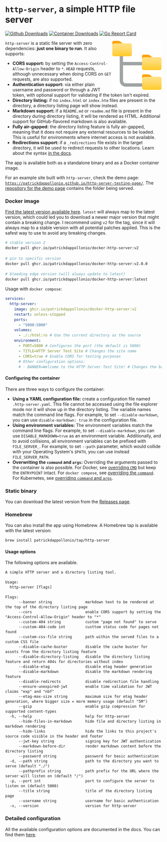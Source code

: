 # `http-server`, a simple HTTP file server

[![Github Downloads](https://img.shields.io/github/downloads/patrickdappollonio/http-server/total?color=orange&label=github%20downloads)](https://github.com/patrickdappollonio/http-server/releases)
[![Container Downloads](https://img.shields.io/badge/container%20downloads-250k-orange)](https://github.com/users/patrickdappollonio/packages/container/package/docker-http-server) [![Go Report Card](https://goreportcard.com/badge/github.com/patrickdappollonio/http-server)](https://goreportcard.com/report/github.com/patrickdappollonio/http-server)

<img src="internal/server/assets/file-server.svg" width="160" align="right" /> `http-server` is a static file server with zero dependencies: **just one binary to run**. It also supports:

* **CORS support:** by setting the `Access-Control-Allow-Origin` header to `*`. `HEAD` requests, although unnecessary when doing CORS on `GET` requests, are also supported.
* **Authentication support:** via either plain username and password or through a JWT token, with optional support for validating if the token isn't expired.
* **Directory listing:** if no `index.html` or `index.htm` files are present in the directory, a directory listing page will show instead.
* **Markdown support:** if a `README.md` or `readme.md` file is present in the directory during directory listing, it will be rendered as HTML. Additional support for GitHub-flavored markdown is also available.
* **Fully air-gapped:** the directory listing feature is fully air-gapped, meaning that it does not require any external resources to be loaded. This is useful for environments where internet access is not available.
* **Redirections support:** if a `_redirections` file exists in the target directory, it will be used to redirect requests to other locations. Learn about the syntax [in the docs](docs/redirections.md).

The app is available both as a standalone binary and as a Docker container image.

For an example site built with `http-server`, check the demo page: [`https://patrickdappollonio.github.io/http-server-testing-page/`](https://patrickdappollonio.github.io/http-server-testing-page/). The [repository for the demo page](https://github.com/patrickdappollonio/http-server-testing-page) contains the folder being served.

### Docker image

[Find the latest version available here](https://github.com/users/patrickdappollonio/packages/container/package/docker-http-server). `latest` will always map to the latest version, which could led you to download a newer major version that might contain a breaking change. I recommend using `v2` for the tag, since it will always map to a stable version with all potential patches applied. This is the safest way to use to avoid any breaking changes.

```bash
# stable version 2
docker pull ghcr.io/patrickdappollonio/docker-http-server:v2

# pin to specific version
docker pull ghcr.io/patrickdappollonio/docker-http-server:v2.0.0

# bleeding edge version (will always update to latest)
docker pull ghcr.io/patrickdappollonio/docker-http-server:latest
```

Usage with `docker compose`:

```yaml
services:
  http-server:
    image: ghcr.io/patrickdappollonio/docker-http-server:v2
    restart: unless-stopped
    ports:
      - "5000:5000"
    volumes:
      - ./:/html:ro # Use the current directory as the source
    environment:
      - PORT=5000 # Configures the port (the default is 5000)
      - TITLE=HTTP Server Test Site # Changes the site name
      - CORS=true # Enable CORS for testing purposes
      # Other configuration options:
      # - BANNER=Welcome to the HTTP Server Test Site! # Changes the banner
```

#### Configuring the container

There are three ways to configure the container:

* **Using a YAML configuration file:** create a configuration file named `.http-server.yaml`. This file cannot be accessed using the file explorer mode nor it will show up in the directory listing. The variable names match the command line flags. For example, to set `--disable-markdown`, you can use `disable-markdown: true` in the configuration file.
* **Using environment variables:** The environment variables match the command line flags. For example, to set `--disable-markdown`, you can use `DISABLE_MARKDOWN=true` as an environment variable. Additionally, and to avoid collisions, all environment variables can be prefixed with `FILE_SERVER_`. For example, to set `--path` parameter, which would collide with your Operating System's `$PATH`, you can use instead `FILE_SERVER_PATH`.
* **Overwriting the `command` and `args`:** Overriding the arguments passed to the container is also possible. For Docker, see [overriding `CMD`](https://docs.docker.com/engine/reference/run/#cmd-default-command-or-options) but keep the `ENTRYPOINT` intact. For `docker compose`, see [overriding the `command`](https://docs.docker.com/compose/compose-file/#command). For Kubernetes, see [overriding `command` and `args`](https://kubernetes.io/docs/tasks/inject-data-application/define-command-argument-container/).

### Static binary

You can download the latest version from the [Releases page](https://github.com/patrickdappollonio/http-server/releases).

### Homebrew

You can also install the app using Homebrew. A Homebrew tap is available with the latest version:

```bash
brew install patrickdappollonio/tap/http-server
```

#### Usage options

The following options are available.

```text
A simple HTTP server and a directory listing tool.

Usage:
  http-server [flags]

Flags:
      --banner string               markdown text to be rendered at the top of the directory listing page
      --cors                        enable CORS support by setting the "Access-Control-Allow-Origin" header to "*"
      --custom-404 string           custom "page not found" to serve
      --custom-404-code int         custtom status code for pages not found
      --custom-css-file string      path within the served files to a custom CSS file
      --disable-cache-buster        disable the cache buster for assets from the directory listing feature
      --disable-directory-listing   disable the directory listing feature and return 404s for directories without index
      --disable-etag                disable etag header generation
      --disable-markdown            disable the markdown rendering feature
      --disable-redirects           disable redirection file handling
      --ensure-unexpired-jwt        enable time validation for JWT claims "exp" and "nbf"
      --etag-max-size string        maximum size for etag header generation, where bigger size = more memory usage (default "5M")
      --gzip                        enable gzip compression for supported content-types
  -h, --help                        help for http-server
      --hide-files-in-markdown      hide file and directory listing in markdown rendering
      --hide-links                  hide the links to this project's source code visible in the header and footer
      --jwt-key string              signing key for JWT authentication
      --markdown-before-dir         render markdown content before the directory listing
      --password string             password for basic authentication
  -d, --path string                 path to the directory you want to serve (default "./")
      --pathprefix string           path prefix for the URL where the server will listen on (default "/")
  -p, --port int                    port to configure the server to listen on (default 5000)
      --title string                title of the directory listing page
      --username string             username for basic authentication
  -v, --version                     version for http-server
```

### Detailed configuration

All the available configuration options are documented in the docs. You can find them [here](docs/).
